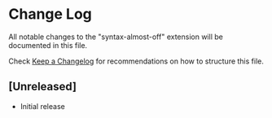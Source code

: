 # Change Log

All notable changes to the "syntax-almost-off" extension will be documented in this file.

Check [Keep a Changelog](http://keepachangelog.com/) for recommendations on how to structure this file.

## [Unreleased]

- Initial release
